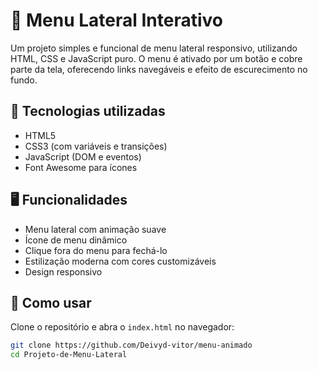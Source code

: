# 📂 Menu Lateral Interativo

Um projeto simples e funcional de menu lateral responsivo, utilizando HTML, CSS e JavaScript puro. O menu é ativado por um botão e cobre parte da tela, oferecendo links navegáveis e efeito de escurecimento no fundo.

## 🧰 Tecnologias utilizadas

- HTML5
- CSS3 (com variáveis e transições)
- JavaScript (DOM e eventos)
- Font Awesome para ícones

## 🖥️ Funcionalidades

- Menu lateral com animação suave
- Ícone de menu dinâmico
- Clique fora do menu para fechá-lo
- Estilização moderna com cores customizáveis
- Design responsivo

## 🚀 Como usar

Clone o repositório e abra o `index.html` no navegador:

```bash
git clone https://github.com/Deivyd-vitor/menu-animado
cd Projeto-de-Menu-Lateral
